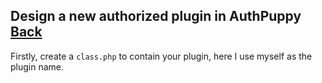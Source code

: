 ## Design a new authorized plugin in AuthPuppy [Back](./qa.md)

Firstly, create a `class.php` to contain your plugin, here I use myself as the plugin name.
